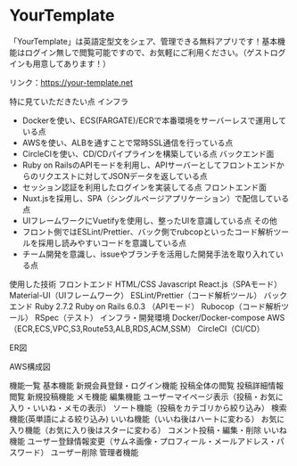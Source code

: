 # YourTemplate

「YourTemplate」は英語定型文をシェア、管理できる無料アプリです！基本機能はログイン無しで閲覧可能ですので、お気軽にご利用ください。（ゲストログインも用意してあります！）

リンク：https://your-template.net

特に見ていただきたい点
インフラ
- Dockerを使い、ECS(FARGATE)/ECRで本番環境をサーバーレスで運用している点
- AWSを使い、ALBを通すことで常時SSL通信を行っている点
- CircleCIを使い、CD/CDパイプラインを構築している点
バックエンド面
- Ruby on RailsのAPIモードを利用し、APIサーバーとしてフロントエンドからのリクエストに対してJSONデータを返している点
- セッション認証を利用したログインを実装してる点
フロントエンド面
- Nuxt.jsを採用し、SPA（シングルページアプリケーション）で配信している点
- UIフレームワークにVuetifyを使用し、整ったUIを意識している点
その他
- フロント側ではESLint/Prettier、バック側でrubcopといったコード解析ツールを採用し読みやすいコードを意識している点
- チーム開発を意識し、issueやブランチを活用した開発手法を取り入れている点

使用した技術
フロントエンド
HTML/CSS
Javascript
React.js（SPAモード）
Material-UI（UIフレームワーク）
ESLint/Prettier（コード解析ツール）
バックエンド
Ruby 2.7.2
Ruby on Rails 6.0.3 （APIモード）
Rubocop（コード解析ツール）
RSpec（テスト）
インフラ・開発環境
Docker/Docker-compose
AWS（ECR,ECS,VPC,S3,Route53,ALB,RDS,ACM,SSM）
CircleCI（CI/CD）

ER図


AWS構成図


機能一覧
基本機能
新規会員登録・ログイン機能
投稿全体の閲覧
投稿詳細情報閲覧
新規投稿機能
メモ機能
編集機能
ユーザーマイページ表示（投稿・お気に入り・いいね・メモの表示）
ソート機能（投稿をカテゴリから絞り込み）
検索機能(英単語による絞り込み)
いいね機能（いいね後はハートに変わる）
お気に入り機能（お気に入り後はスターに変わる）
コメント投稿・編集・削除
いいね機能
ユーザー登録情報変更（サムネ画像・プロフィール・メールアドレス・パスワード）
ユーザー削除
管理者機能


